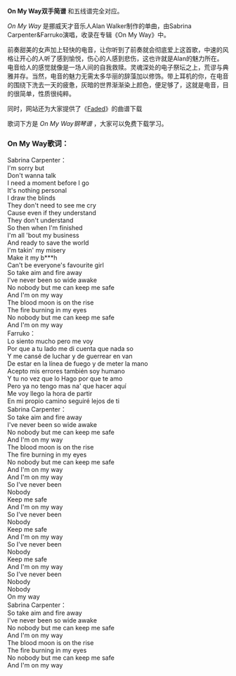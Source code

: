 

**On My Way双手简谱** 和五线谱完全对应。

_On My Way_ 是挪威天才音乐人Alan Walker制作的单曲，由Sabrina Carpenter&Farruko演唱，收录在专辑《On My
Way》中。

前奏甜美的女声加上轻快的电音，让你听到了前奏就会彻底爱上这首歌，中速的风格让开心的人听了感到愉悦，伤心的人感到悲伤，这也许就是Alan的魅力所在。电音给人的感觉就像是一场人间的自我救赎。灵魂深处的电子祭坛之上，荒谬与典雅并存。当然，电音的魅力无需太多华丽的辞藻加以修饰。带上耳机的你，在电音的围绕下洗去一天的疲惫，灰暗的世界渐渐染上颜色，便足够了，这就是电音，目的很简单，性质很纯粹。

同时，网站还为大家提供了《[Faded](Music-6950-Faded-Alan-Walker.html "Faded")》的曲谱下载

歌词下方是 _On My Way钢琴谱_ ，大家可以免费下载学习。

### On My Way歌词：

Sabrina Carpenter：  
I'm sorry but  
Don't wanna talk  
I need a moment before I go  
It's nothing personal  
I draw the blinds  
They don't need to see me cry  
Cause even if they understand  
They don't understand  
So then when I'm finished  
I'm all 'bout my business  
And ready to save the world  
I'm takin' my misery  
Make it my b***h  
Can't be everyone's favourite girl  
So take aim and fire away  
I've never been so wide awake  
No nobody but me can keep me safe  
And I'm on my way  
The blood moon is on the rise  
The fire burning in my eyes  
No nobody but me can keep me safe  
And I'm on my way  
Farruko：  
Lo siento mucho pero me voy  
Por que a tu lado me di cuenta que nada so  
Y me cansé de luchar y de guerrear en van  
De estar en la línea de fuego y de meter la mano  
Acepto mis errores también soy humano  
Y tu no vez que lo Hago por que te amo  
Pero ya no tengo mas na' que hacer aquí  
Me voy llego la hora de partir  
En mi propio camino seguiré lejos de ti  
Sabrina Carpenter：  
So take aim and fire away  
I've never been so wide awake  
No nobody but me can keep me safe  
And I'm on my way  
The blood moon is on the rise  
The fire burning in my eyes  
No nobody but me can keep me safe  
And I'm on my way  
And I'm on my way  
So I've never been  
Nobody  
Keep me safe  
And I'm on my way  
So I've never been  
Nobody  
Keep me safe  
And I'm on my way  
So I've never been  
Nobody  
Keep me safe  
And I'm on my way  
So I've never been  
Nobody  
Nobody  
On my way  
Sabrina Carpenter：  
So take aim and fire away  
I've never been so wide awake  
No nobody but me can keep me safe  
And I'm on my way  
The blood moon is on the rise  
The fire burning in my eyes  
No nobody but me can keep me safe  
And I'm on my way

